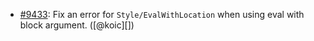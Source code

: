 * [#9433](https://github.com/rubocop-hq/rubocop/issues/9433): Fix an error for `Style/EvalWithLocation` when using eval with block argument. ([@koic][])
